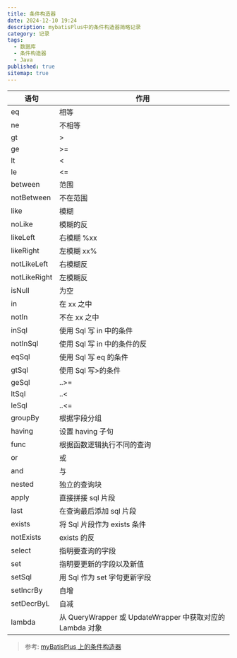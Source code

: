 ```yaml
---
title: 条件构造器
date: 2024-12-10 19:24
description: mybatisPlus中的条件构造器简略记录
category: 记录
tags:
  - 数据库
  - 条件构造器
  - Java
published: true
sitemap: true
---
```


| 语句         | 作用                                                      |
| ------------ | --------------------------------------------------------- |
| eq           | 相等                                                      |
| ne           | 不相等                                                    |
| gt           | >                                                         |
| ge           | >=                                                        |
| lt           | <                                                         |
| le           | <=                                                        |
| between      | 范围                                                      |
| notBetween   | 不在范围                                                  |
| like         | 模糊                                                      |
| noLike       | 模糊的反                                                  |
| likeLeft     | 右模糊 %xx                                                |
| likeRight    | 左模糊 xx%                                                |
| notLikeLeft  | 右模糊反                                                  |
| notLikeRight | 左模糊反                                                  |
| isNull       | 为空                                                      |
| in           | 在 xx 之中                                                |
| notIn        | 不在 xx 之中                                              |
| inSql        | 使用 Sql 写 in 中的条件                                   |
| notInSql     | 使用 Sql 写 in 中的条件的反                               |
| eqSql        | 使用 Sql 写 eq 的条件                                     |
| gtSql        | 使用 Sql 写>的条件                                        |
| geSql        | ..>=                                                      |
| ltSql        | ..<                                                       |
| leSql        | ..<=                                                      |
| groupBy      | 根据字段分组                                              |
| having       | 设置 having 子句                                          |
| func         | 根据函数逻辑执行不同的查询                                |
| or           | 或                                                        |
| and          | 与                                                        |
| nested       | 独立的查询块                                              |
| apply        | 直接拼接 sql 片段                                         |
| last         | 在查询最后添加 sql 片段                                   |
| exists       | 将 Sql 片段作为 exists 条件                               |
| notExists    | exists 的反                                               |
| select       | 指明要查询的字段                                          |
| set          | 指明要更新的字段以及新值                                  |
| setSql       | 用 Sql 作为 set 字句更新字段                              |
| setIncrBy    | 自增                                                      |
| setDecrByL   | 自减                                                      |
| lambda       | 从 QueryWrapper 或 UpdateWrapper 中获取对应的 Lambda 对象 |

> 参考: [myBatisPlus 上的条件构造器](https://baomidou.com/guides/wrapper/#setsql)
